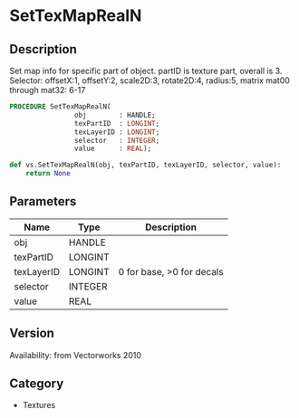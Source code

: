 # SetTexMapRealN

## Description
Set map info for specific part of object. partID is texture part, overall is 3. Selector: offsetX:1, offsetY:2, scale2D:3, rotate2D:4, radius:5, matrix mat00 through mat32: 6-17

```pascal
PROCEDURE SetTexMapRealN(
				obj        : HANDLE;
				texPartID  : LONGINT;
				texLayerID : LONGINT;
				selector   : INTEGER;
				value      : REAL);
```

```python
def vs.SetTexMapRealN(obj, texPartID, texLayerID, selector, value):
    return None
```

## Parameters
|Name|Type|Description|
|---|---|---|
|obj|HANDLE|   |
|texPartID|LONGINT|   |
|texLayerID|LONGINT|0 for base, &gt;0 for decals|
|selector|INTEGER|   |
|value|REAL|   |

## Version
Availability: from Vectorworks 2010

## Category
* Textures

